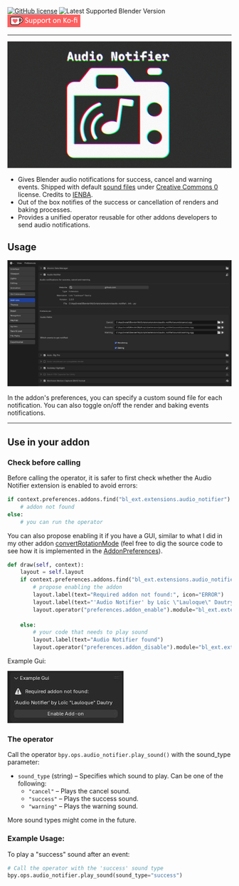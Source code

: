 [![GitHub license](https://img.shields.io/github/license/L0Lock/AudioNotifier?style=for-the-badge)](https://github.com/L0Lock/AudioNotifier/blob/master/LICENSE) ![Latest Supported Blender Version](https://img.shields.io/badge/Blender-v4.3.0-orange?style=for-the-badge&logo=blender) [![ko-fi](Prez/SupportOnKofi.jpg)](https://ko-fi.com/lauloque)

-----

![feature](Prez/feature.jpg)

- Gives Blender audio notifications for success, cancel and warning events. Shipped with default [sound files](https://freesound.org/s/762132/) under [Creative Commons 0](http://creativecommons.org/publicdomain/zero/1.0/) license. Credits to [IENBA](https://freesound.org/people/IENBA/).
- Out of the box notifies of the success or cancellation of renders and baking processes.
- Provides a unified operator reusable for other addons developers to send audio notifications.

## Usage

![prefs](Prez/prefs.jpg)

In the addon's preferences, you can specify a custom sound file for each notification. You can also toggle on/off the render and baking events notifications.


-----

## Use in your addon

### Check before calling

Before calling the operator, it is safer to first check whether  the Audio Notifier extension is enabled to avoid errors:

```python
if context.preferences.addons.find("bl_ext.extensions.audio_notifier") == -1:
    # addon not found
else:
    # you can run the operator
```

You can also propose enabling it if you have a GUI, similar to what I did in my other addon [convertRotationMode](https://github.com/L0Lock/convertRotationMode/tree/main?tab=readme-ov-file#not-so-simple-method) (feel free to dig the source code to see how it is implemented in the [AddonPreferences](https://github.com/L0Lock/convertRotationMode/blob/main/convert_Rotation_Mode/preferences.py)).

```python
def draw(self, context):
    layout = self.layout
    if context.preferences.addons.find("bl_ext.extensions.audio_notifier") == -1:
        # propose enabling the addon
        layout.label(text="Required addon not found:", icon="ERROR")
        layout.label(text="'Audio Notifier' by Loïc \"Lauloque\" Dautry")
        layout.operator("preferences.addon_enable").module="bl_ext.extensions.audio_notifier"

    else:
        # your code that needs to play sound
        layout.label(text="Audio Notifier found")
        layout.operator("preferences.addon_disable").module="bl_ext.extensions.audio_notifier"
```

Example Gui:

![Example GUI](Prez/example_gui.jpg)

### The operator

Call the operator `bpy.ops.audio_notifier.play_sound()` with the sound_type parameter:

- `sound_type` (string) – Specifies which sound to play. Can be one of the following:
  - `"cancel"` – Plays the cancel sound.
  - `"success"` – Plays the success sound.
  - `"warning"` – Plays the warning sound.

More sound types might come in the future.

### **Example Usage:**

To play a "success" sound after an event:

```python
# Call the operator with the 'success' sound type
bpy.ops.audio_notifier.play_sound(sound_type="success")
```